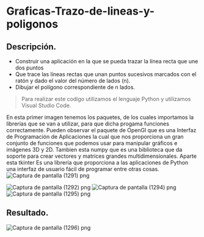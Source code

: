 # Graficas-Trazo-de-lineas-y-poligonos
## Descripción.
- Construir una aplicación en la que se pueda trazar la línea recta que une dos puntos
- Que trace las líneas rectas que unan puntos sucesivos marcados con el ratón y dado el valor del número de lados (n).
- Dibujar el polígono correspondiente de n lados.
> Para realizar este codigo utilizamos el lenguaje Python y utilizamos Visual Studio Code.

En esta primer imagen tenemos los paquetes, de los cuales importamos la librerias que se van a utilizar, para que dicha progama funciones correctamente.
Pueden observar el paquete de OpenGl que es una Interfaz de Programación de Aplicaciones la cual que nos proporciona un gran conjunto de funciones que podemos usar para manipular gráficos e imágenes 3D y 2D.
Tambien esta numpy que es una biblioteca que da soporte para crear vectores y matrices grandes multidimensionales.
Aparte esta tkinter Es una librería que proporciona a las aplicaciones de Python una interfaz de usuario fácil de programar entre otras cosas.
![Captura de pantalla (1291) png](https://user-images.githubusercontent.com/71051834/133202731-68831b36-e525-4915-b409-e1e6bf4ba960.jpg)


![Captura de pantalla (1292) png](https://user-images.githubusercontent.com/71051834/133202737-0ece7357-d668-4075-82b0-070393bc7eab.jpg)
![Captura de pantalla (1294) png](https://user-images.githubusercontent.com/71051834/133202752-12b48920-3762-41e8-9b9c-a0e2423dcecf.jpg)
![Captura de pantalla (1295) png](https://user-images.githubusercontent.com/71051834/133202768-259210b4-fb30-47e7-bb84-53664c3fafcc.jpg)



## Resultado.
![Captura de pantalla (1296) png](https://user-images.githubusercontent.com/71051834/133202776-793830a5-2124-4994-89d3-fc777e523798.jpg)
